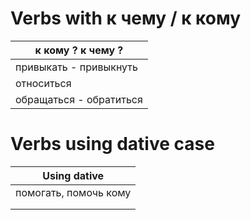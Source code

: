 # Verbs with к чему / к кому 

| **к кому ? к чему ?**      |
|--------------------------|
| привыкать - привыкнуть   |
| относиться               |
| обращаться - обратиться  |


# Verbs using dative case

| Using dative      |
|--------------------------|
| помогать, помочь кому   |
|                |
|    |

